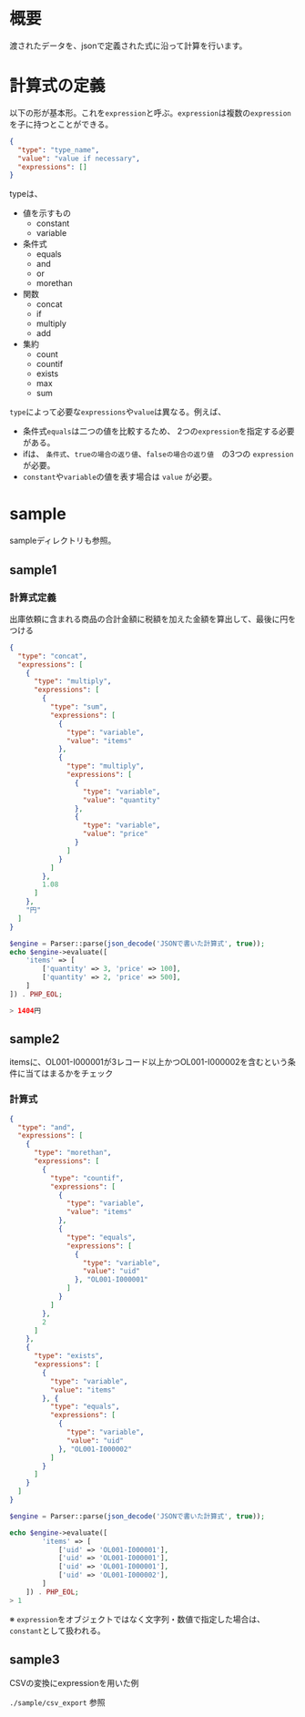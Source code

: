 # 概要
渡されたデータを、jsonで定義された式に沿って計算を行います。

# 計算式の定義
以下の形が基本形。これを`expression`と呼ぶ。`expression`は複数の`expression`を子に持つとことができる。

```json
{
  "type": "type_name",
  "value": "value if necessary",
  "expressions": []
}
```

typeは、

- 値を示すもの
    - constant
    - variable
- 条件式
    - equals
    - and
    - or
    - morethan
- 関数
    - concat
    - if
    - multiply
    - add
- 集約
    - count
    - countif
    - exists
    - max
    - sum


`type`によって必要な`expressions`や`value`は異なる。例えば、

- 条件式`equals`は二つの値を比較するため、 2つの`expression`を指定する必要がある。
- ifは、 `条件式`、`trueの場合の返り値`、`falseの場合の返り値`　の3つの `expression`が必要。
- `constant`や`variable`の値を表す場合は `value` が必要。

# sample
sampleディレクトリも参照。

## sample1

### 計算式定義
出庫依頼に含まれる商品の合計金額に税額を加えた金額を算出して、最後に円をつける
```json
{
  "type": "concat",
  "expressions": [
    {
      "type": "multiply",
      "expressions": [
        {
          "type": "sum",
          "expressions": [
            {
              "type": "variable",
              "value": "items"
            },
            {
              "type": "multiply",
              "expressions": [
                {
                  "type": "variable",
                  "value": "quantity"
                },
                {
                  "type": "variable",
                  "value": "price"
                }
              ]
            }
          ]
        },
        1.08
      ]
    },
    "円"
  ]
}

```


```php
$engine = Parser::parse(json_decode('JSONで書いた計算式', true));
echo $engine->evaluate([
    'items' => [
        ['quantity' => 3, 'price' => 100],
        ['quantity' => 2, 'price' => 500],
    ]
]) . PHP_EOL;

> 1404円
```


## sample2
itemsに、OL001-I000001が3レコード以上かつOL001-I000002を含むという条件に当てはまるかをチェック
### 計算式
```json
{
  "type": "and",
  "expressions": [
    {
      "type": "morethan",
      "expressions": [
        {
          "type": "countif",
          "expressions": [
            {
              "type": "variable",
              "value": "items"
            },
            {
              "type": "equals",
              "expressions": [
                {
                  "type": "variable",
                  "value": "uid"
                }, "OL001-I000001"
              ]
            }
          ]
        },
        2
      ]
    },
    {
      "type": "exists",
      "expressions": [
        {
          "type": "variable",
          "value": "items"
        }, {
          "type": "equals",
          "expressions": [
            {
              "type": "variable",
              "value": "uid"
            }, "OL001-I000002"
          ]
        }
      ]
    }
  ]
}

```


```php
$engine = Parser::parse(json_decode('JSONで書いた計算式', true));

echo $engine->evaluate([
        'items' => [
            ['uid' => 'OL001-I000001'],
            ['uid' => 'OL001-I000001'],
            ['uid' => 'OL001-I000001'],
            ['uid' => 'OL001-I000002'],
        ]
    ]) . PHP_EOL;
> 1
```

※ `expression`をオブジェクトではなく文字列・数値で指定した場合は、`constant`として扱われる。

## sample3
CSVの変換にexpressionを用いた例

`./sample/csv_export` 参照
